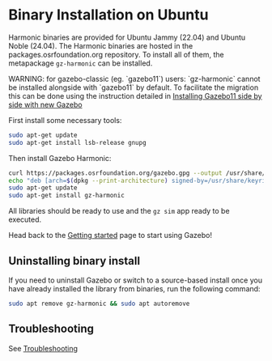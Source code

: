 # Binary Installation on Ubuntu

Harmonic binaries are provided for Ubuntu Jammy (22.04) and Ubuntu Noble (24.04). The
Harmonic binaries are hosted in the packages.osrfoundation.org repository.
To install all of them, the metapackage `gz-harmonic` can be installed.

<div class="warning">
WARNING: for gazebo-classic (eg. `gazebo11`) users: `gz-harmonic` cannot be
installed alongside with `gazebo11` by default. To facilitate the migration
this can be done using the instruction detailed in
<a href="https://gazebosim.org/docs/harmonic/install_gz11_side_by_side">Installing Gazebo11 side by side with new Gazebo</a>
</div>

First install some necessary tools:

```bash
sudo apt-get update
sudo apt-get install lsb-release gnupg
```

Then install Gazebo Harmonic:


```bash
curl https://packages.osrfoundation.org/gazebo.gpg --output /usr/share/keyrings/pkgs-osrf-archive-keyring.gpg
echo "deb [arch=$(dpkg --print-architecture) signed-by=/usr/share/keyrings/pkgs-osrf-archive-keyring.gpg] http://packages.osrfoundation.org/gazebo/ubuntu-stable $(lsb_release -cs) main" | sudo tee /etc/apt/sources.list.d/gazebo-stable.list > /dev/null
sudo apt-get update
sudo apt-get install gz-harmonic
```

All libraries should be ready to use and the `gz sim` app ready to be executed.

Head back to the [Getting started](/docs/all/getstarted)
page to start using Gazebo!


## Uninstalling binary install

If you need to uninstall Gazebo or switch to a source-based install once you
have already installed the library from binaries, run the following command:

```bash
sudo apt remove gz-harmonic && sudo apt autoremove
```

## Troubleshooting

See [Troubleshooting](/docs/harmonic/troubleshooting#ubuntu)
